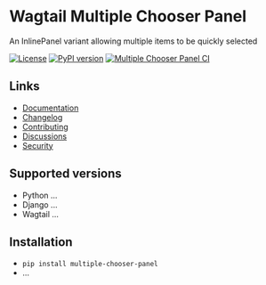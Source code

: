 # Wagtail Multiple Chooser Panel

An InlinePanel variant allowing multiple items to be quickly selected

[![License](https://img.shields.io/badge/License-BSD_3--Clause-blue.svg)](https://opensource.org/licenses/BSD-3-Clause)
[![PyPI version](https://badge.fury.io/py/wagtail-multiple-chooser-panel.svg)](https://badge.fury.io/py/wagtail-multiple-chooser-panel)
[![Multiple Chooser Panel CI](https://github.com/gasman/wagtail-multiple-chooser-panel/actions/workflows/test.yml/badge.svg)](https://github.com/gasman/wagtail-multiple-chooser-panel/actions/workflows/test.yml)

## Links

- [Documentation](https://github.com/gasman/wagtail-multiple-chooser-panel/blob/main/README.md)
- [Changelog](https://github.com/gasman/wagtail-multiple-chooser-panel/blob/main/CHANGELOG.md)
- [Contributing](https://github.com/gasman/wagtail-multiple-chooser-panel/blob/main/CHANGELOG.md)
- [Discussions](https://github.com/gasman/wagtail-multiple-chooser-panel/discussions)
- [Security](https://github.com/gasman/wagtail-multiple-chooser-panel/security)

## Supported versions

- Python ...
- Django ...
- Wagtail ...

## Installation

- `pip install multiple-chooser-panel`
- ...
